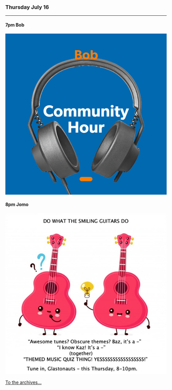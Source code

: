 ### Thursday July 16
---

#### 7pm Bob
![cover art](assets/owner/images/20200429-6pm.jpeg)

#### 8pm Jomo 
![cover art](assets/owner/images/20200716-8pm.jpeg)



[To the archives...](archive.html)

